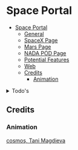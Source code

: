 # Space Portal

- [Space Portal](#space-portal)
    - [General](#general)
    - [SpaceX Page](#spacex-page)
    - [Mars Page](#mars-page)
    - [NADA POD Page](#nada-pod-page)
    - [Potential Features](#potential-features)
    - [Web](#web)
  - [Credits](#credits)
    - [Animation](#animation)

<details>

<summary>Todo's</summary>

### General

- [x] Choose colors for the app
- [x] Add font
- [x] Add Internet connection check with a message if no connection is available
  - [x] Internet Connection ckecks
  - [x] Internet connection bool bug
- [ ] Setting page
- [ ] Design a logo for the app
  - [x] v0.1
- [ ] Make a License Page with all the credits
- [ ] Make the drawer look better
  - [ ] Custom Icons for each
- [ ] Pull Down to refresh => might never be implemented

### SpaceX Page

- [x] Style all the containers
- [x] Add Drawer to spaceX page

### Mars Page

- [x] Add Selection for the Mars Picture page
  - [x] Rover
  - [x] Camera
  - [x] Sol
- [x] Style the Image containers
- [x] Add Labels to every buttons and input
- [ ] Open Image in webview
  - [x] Open single image in a new page
  - [ ] Add Image save option
    - [ ] Download button with images saving to downloads folder

### NADA POD Page

- [x] Fix the NASA POD page bug
- [x] Fix ('Could not instantiate image codec') this happens when the api sends a video link instead of image.
  - [ ] Add A video player to page, if the api sends a youtube video.
    - [x] URL launcher based on the video provided.
    - [ ] Inline video player.
- [x] Fix No interent connection bug
- [x] **Cache Images and text until you get another image from nasa API.**
- [x] Cache null check
  - [x] Add a firestore caching system to duplicate offline cache
  - [x] temp null check for nasapod page

### Potential Features

- [ ] Hubble Images
- [ ] Information Panels
- [ ] information about Stars and Exo planets
- [ ] Add a theme change option
  - [ ] Make a dark theme for the app
  - [x] Make a light theme for the app

### Web

- [ ] Complete Redesign needed

</details>

## Credits

### Animation

[cosmos, Tani Magdieva](https://rive.app/a/tanimagdieva/files/flare/cosmos/preview)

